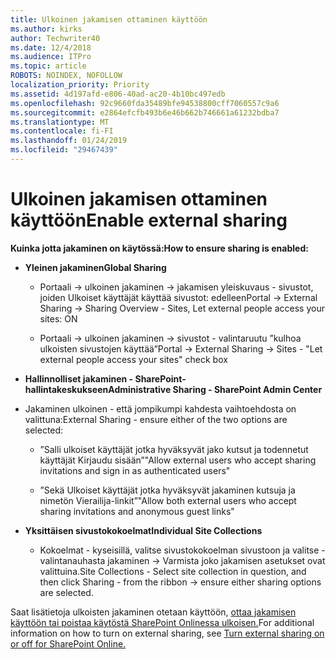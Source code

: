 ```yaml
---
title: Ulkoinen jakamisen ottaminen käyttöön
ms.author: kirks
author: Techwriter40
ms.date: 12/4/2018
ms.audience: ITPro
ms.topic: article
ROBOTS: NOINDEX, NOFOLLOW
localization_priority: Priority
ms.assetid: 4d197afd-e806-40ad-ac20-4b10bc497edb
ms.openlocfilehash: 92c9660fda35489bfe94538800cff7060557c9a6
ms.sourcegitcommit: e2864efcfb493b6e46b662b746661a61232bdba7
ms.translationtype: MT
ms.contentlocale: fi-FI
ms.lasthandoff: 01/24/2019
ms.locfileid: "29467439"
---
```

# <a name="enable-external-sharing"></a><span data-ttu-id="a6eff-102">Ulkoinen jakamisen ottaminen käyttöön</span><span class="sxs-lookup"><span data-stu-id="a6eff-102">Enable external sharing</span></span>

 <span data-ttu-id="a6eff-103">**Kuinka jotta jakaminen on käytössä:**</span><span class="sxs-lookup"><span data-stu-id="a6eff-103">**How to ensure sharing is enabled:**</span></span>
  
- <span data-ttu-id="a6eff-104">**Yleinen jakaminen**</span><span class="sxs-lookup"><span data-stu-id="a6eff-104">**Global Sharing**</span></span>
    
  - <span data-ttu-id="a6eff-105">Portaali -\> ulkoinen jakaminen -\> jakamisen yleiskuvaus - sivustot, joiden Ulkoiset käyttäjät käyttää sivustot: edelleen</span><span class="sxs-lookup"><span data-stu-id="a6eff-105">Portal -\> External Sharing -\> Sharing Overview - Sites, Let external people access your sites: ON</span></span>
    
  - <span data-ttu-id="a6eff-106">Portaali -\> ulkoinen jakaminen -\> sivustot - valintaruutu ”kulhoa ulkoisten sivustojen käyttää”</span><span class="sxs-lookup"><span data-stu-id="a6eff-106">Portal -\> External Sharing -\> Sites - "Let external people access your sites" check box</span></span>
    
- <span data-ttu-id="a6eff-107">**Hallinnolliset jakaminen - SharePoint-hallintakeskukseen**</span><span class="sxs-lookup"><span data-stu-id="a6eff-107">**Administrative Sharing - SharePoint Admin Center**</span></span>
    
- <span data-ttu-id="a6eff-108">Jakaminen ulkoinen - että jompikumpi kahdesta vaihtoehdosta on valittuna:</span><span class="sxs-lookup"><span data-stu-id="a6eff-108">External Sharing - ensure either of the two options are selected:</span></span>
    
  - <span data-ttu-id="a6eff-109">”Salli ulkoiset käyttäjät jotka hyväksyvät jako kutsut ja todennetut käyttäjät Kirjaudu sisään”</span><span class="sxs-lookup"><span data-stu-id="a6eff-109">"Allow external users who accept sharing invitations and sign in as authenticated users"</span></span>
    
  - <span data-ttu-id="a6eff-110">”Sekä Ulkoiset käyttäjät jotka hyväksyvät jakaminen kutsuja ja nimetön Vierailija-linkit”</span><span class="sxs-lookup"><span data-stu-id="a6eff-110">"Allow both external users who accept sharing invitations and anonymous guest links"</span></span>
    
- <span data-ttu-id="a6eff-111">**Yksittäisen sivustokokoelmat**</span><span class="sxs-lookup"><span data-stu-id="a6eff-111">**Individual Site Collections**</span></span>
    
  - <span data-ttu-id="a6eff-112">Kokoelmat - kyseisillä, valitse sivustokokoelman sivustoon ja valitse - valintanauhasta jakaminen -\> Varmista joko jakamisen asetukset ovat valittuina.</span><span class="sxs-lookup"><span data-stu-id="a6eff-112">Site Collections - Select site collection in question, and then click Sharing - from the ribbon -\> ensure either sharing options are selected.</span></span>
    
<span data-ttu-id="a6eff-113">Saat lisätietoja ulkoisten jakaminen otetaan käyttöön, [ottaa jakamisen käyttöön tai poistaa käytöstä SharePoint Onlinessa ulkoisen.](https://go.microsoft.com/fwlink/?linkid=2047681&amp;clcid=0x409)</span><span class="sxs-lookup"><span data-stu-id="a6eff-113">For additional information on how to turn on external sharing, see [Turn external sharing on or off for SharePoint Online.](https://go.microsoft.com/fwlink/?linkid=2047681&amp;clcid=0x409)</span></span>
  

